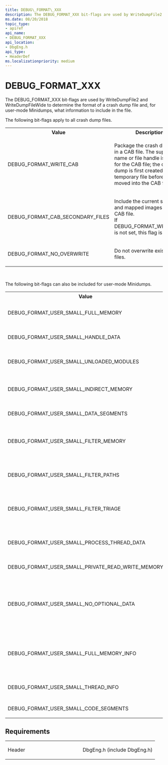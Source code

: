 ```yaml
---
title: DEBUG\_FORMAT\_XXX
description: The DEBUG_FORMAT_XXX bit-flags are used by WriteDumpFile2 and WriteDumpFileWide to determine the format of a crash dump file and, for user-mode Minidumps, what information to include in the file.
ms.date: 08/20/2018
topic_type:
- apiref
api_name:
- DEBUG_FORMAT_XXX
api_location:
- DbgEng.h
api_type:
- HeaderDef
ms.localizationpriority: medium
---
```


# DEBUG\_FORMAT\_XXX

The DEBUG_FORMAT_XXX bit-flags are used by WriteDumpFile2 and WriteDumpFileWide to determine the format of a crash dump file and, for user-mode Minidumps, what information to include in the file.

The following bit-flags apply to all crash dump files.

<table>
<tr>
<th>Value</th>
<th>Description</th>
</tr>
<tr>
<td>
<p>DEBUG_FORMAT_WRITE_CAB</p>
</td>
<td>
<p>Package the crash dump file in a CAB file.  The supplied file name or file handle is used for the CAB file; the crash dump is first created in a temporary file before being moved into the CAB file.</p>
</td>
</tr>
<tr>
<td>
<p>DEBUG_FORMAT_CAB_SECONDARY_FILES</p>
</td>
<td>
<p>
<dl>
<dt>Include the current symbols and mapped images in the CAB file.</dt>
<dt>If DEBUG_FORMAT_WRITE_CAB is not set, this flag is ignored.</dt>
</dl>
</p>
</td>
</tr>
<tr>
<td>
<p>DEBUG_FORMAT_NO_OVERWRITE</p>
</td>
<td>
<p>Do not overwrite existing files.</p>
</td>
</tr>
</table>
<p> </p>
<p>The following bit-flags can also be included for user-mode Minidumps.</p>
<table>
<tr>
<th>Value</th>
<th>Description</th>
</tr>
<tr>
<td>
<p>DEBUG_FORMAT_USER_SMALL_FULL_MEMORY</p>
</td>
<td>
<p>Add full memory data.  All accessible committed pages owned by the target application will be included.</p>
</td>
</tr>
<tr>
<td>
<p>DEBUG_FORMAT_USER_SMALL_HANDLE_DATA</p>
</td>
<td>
<p>Add data about the handles that are associated with the target application.</p>
</td>
</tr>
<tr>
<td>
<p>DEBUG_FORMAT_USER_SMALL_UNLOADED_MODULES</p>
</td>
<td>
<p>Add unloaded module information.  This information is available only in Windows Server 2003 and later versions of Windows.</p>
</td>
</tr>
<tr>
<td>
<p>DEBUG_FORMAT_USER_SMALL_INDIRECT_MEMORY</p>
</td>
<td>
<p>Add indirect memory.  A small region of memory that surrounds any address that is referenced by a pointer on the stack or backing store is included.</p>
</td>
</tr>
<tr>
<td>
<p>DEBUG_FORMAT_USER_SMALL_DATA_SEGMENTS</p>
</td>
<td>
<p>Add all data segments within the executable images.</p>
</td>
</tr>
<tr>
<td>
<p>DEBUG_FORMAT_USER_SMALL_FILTER_MEMORY</p>
</td>
<td>
<p>Set to zero all of the memory on the stack and in the backing store that is not useful for recreating the stack trace.  This can make compression of the Minidump more efficient and increase privacy by removing unnecessary information.</p>
</td>
</tr>
<tr>
<td>
<p>DEBUG_FORMAT_USER_SMALL_FILTER_PATHS</p>
</td>
<td>
<p>Remove the module paths, leaving only the module names.  This is useful for protecting privacy by hiding the directory structure (which may contain the user's name).</p>
</td>
</tr>
<tr>
<td>
<p>DEBUG_FORMAT_USER_SMALL_FILTER_TRIAGE</p>
</td>
<td>
<p>This format is used to filter out any data that is not a pointer to other data captured in the dump. The flag can be used to reduce the amount of private data present in the dump while still allowing crashes to be diagnosed.</p>
</td>
</tr>
<tr>
<td>
<p>DEBUG_FORMAT_USER_SMALL_PROCESS_THREAD_DATA</p>
</td>
<td>
<p>Add the process environment block (PEB) and thread environment block (TEB).  This flag can be used to provide Windows system information for threads and processes.</p>
</td>
</tr>
<tr>
<td>
<p>DEBUG_FORMAT_USER_SMALL_PRIVATE_READ_WRITE_MEMORY</p>
</td>
<td>
<p>Add all committed private read-write memory pages.</p>
</td>
</tr>
<tr>
<td>
<p>DEBUG_FORMAT_USER_SMALL_NO_OPTIONAL_DATA</p>
</td>
<td>
<p>
<dl>
<dt>Prevent privacy-sensitive data from being included in the Minidump.  Currently, this flag excludes from the Minidump data that would have been added due to the following flags being set:</dt>
<dt>DEBUG_FORMAT_USER_SMALL_PROCESS_THREAD_DATA,</dt>
<dt>DEBUG_FORMAT_USER_SMALL_FULL_MEMORY,</dt>
<dt>DEBUG_FORMAT_USER_SMALL_INDIRECT_MEMORY,</dt>
<dt>DEBUG_FORMAT_USER_SMALL_PRIVATE_READ_WRITE_MEMORY.</dt>
</dl>
</p>
</td>
</tr>
<tr>
<td>
<p>DEBUG_FORMAT_USER_SMALL_FULL_MEMORY_INFO</p>
</td>
<td>
<p>Add all basic memory information.  This is the information returned by the <a href="https://docs.microsoft.com/windows-hardware/drivers/ddi/content/dbgeng/nf-dbgeng-idebugdataspaces2-queryvirtual" data-raw-source="[IDebugDataSpaces2::QueryVirtual method](https://docs.microsoft.com/windows-hardware/drivers/ddi/content/dbgeng/nf-dbgeng-idebugdataspaces2-queryvirtual)">IDebugDataSpaces2::QueryVirtual method</a>.  The information for all memory is included, not just valid memory, which allows the debugger to reconstruct the complete virtual memory layout from the Minidump.</p>
</td>
</tr>
<tr>
<td>
<p>DEBUG_FORMAT_USER_SMALL_THREAD_INFO</p>
</td>
<td>
<p>Add additional thread information, which includes execution time, start time, exit time, start address, and exit status.</p>
</td>
</tr>
<tr>
<td>
<p>DEBUG_FORMAT_USER_SMALL_CODE_SEGMENTS</p>
</td>
<td>
<p>Add all code segments with the executable images.</p>
</td>
</tr>
</table>



Requirements
------------

<table>
<colgroup>
<col width="50%" />
<col width="50%" />
</colgroup>
<tbody>
<tr class="odd">
<td align="left"><p>Header</p></td>
<td align="left">DbgEng.h (include DbgEng.h)</td>
</tr>
</tbody>
</table>
 





